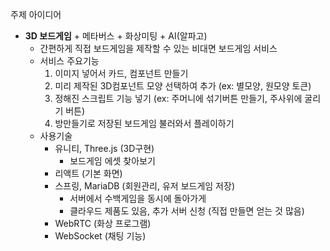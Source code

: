 주제 아이디어

- **3D 보드게임** + 메타버스 + 화상미팅 + AI(알파고)
    - 간편하게 직접 보드게임을 제작할 수 있는 비대면 보드게임 서비스
    - 서비스 주요기능
        1. 이미지 넣어서 카드, 컴포넌트 만들기
        2. 미리 제작된 3D컴포넌트 모양 선택하여 추가 (ex: 별모양, 원모양 토큰)
        3. 정해진 스크립트 기능 넣기 (ex: 주머니에 섞기버튼 만들기, 주사위에 굴리기 버튼)
        4. 방만들기로 저장된 보드게임 불러와서 플레이하기
    - 사용기술
        - 유니티, Three.js (3D구현)
            - 보드게임 에셋 찾아보기
        - 리액트 (기본 화면)
        - 스프링, MariaDB (회원관리, 유저 보드게임 저장)
            - 서버에서 수백게임을 동시에 돌아가게
            - 클라우드 제품도 있음, 추가 서버 신청 (직접 만들면 얻는 것 많음)
        - WebRTC (화상 프로그램)
        - WebSocket (채팅 기능)